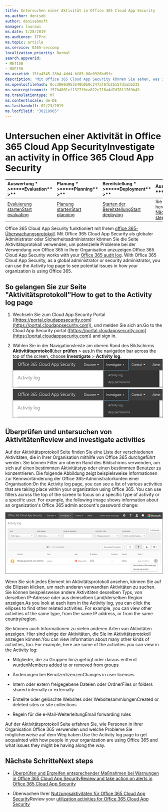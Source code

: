 ```yaml
---
title: Untersuchen einer Aktivität in Office 365 Cloud App Security
ms.author: deniseb
author: denisebmsft
manager: laurawi
ms.date: 1/28/2019
ms.audience: ITPro
ms.topic: article
ms.service: O365-seccomp
localization_priority: Normal
search.appverid:
- MET150
- MOE150
ms.assetid: 15fa4545-28b4-4dd4-bf85-88e0926bd5fc
description: 'Mit Office 365 Cloud App Security können Sie sehen, was in Ihrer Office 365-Umgebung geschieht, indem Sie nach Aktivitäten und Konten suchen. '
ms.openlocfilehash: 0cc3860d953b40b0b0c247af6fb2b157d1abb235
ms.sourcegitcommit: f57b4001ef1327f0ea622e716a4d7d78f1769b49
ms.translationtype: MT
ms.contentlocale: de-DE
ms.lasthandoff: 02/23/2019
ms.locfileid: "30218965"
---
```

# <a name="investigate-an-activity-in-office-365-cloud-app-security"></a><span data-ttu-id="725d7-103">Untersuchen einer Aktivität in Office 365 Cloud App Security</span><span class="sxs-lookup"><span data-stu-id="725d7-103">Investigate an activity in Office 365 Cloud App Security</span></span>
  
|<span data-ttu-id="725d7-104">Auswertung \* *\>*\*</span><span class="sxs-lookup"><span data-stu-id="725d7-104">\*\*\*\*Evaluation\*\* \>\*\*</span></span>|<span data-ttu-id="725d7-105">Planung \* *\>*\*</span><span class="sxs-lookup"><span data-stu-id="725d7-105">\*\*\*\*Planning\*\* \>\*\*</span></span>|<span data-ttu-id="725d7-106">Bereitstellung \* *\>*\*</span><span class="sxs-lookup"><span data-stu-id="725d7-106">\*\*\*\*Deployment\*\* \>\*\*</span></span>|<span data-ttu-id="725d7-107">Auslastung \* \* \* \*</span><span class="sxs-lookup"><span data-stu-id="725d7-107">\*\*\*\*Utilization\*\*\*\*</span></span>|
|:-----|:-----|:-----|:-----|
|[<span data-ttu-id="725d7-108">Evaluierung starten</span><span class="sxs-lookup"><span data-stu-id="725d7-108">Start evaluating</span></span>](office-365-cas-overview.md) <br/> |[<span data-ttu-id="725d7-109">Planung starten</span><span class="sxs-lookup"><span data-stu-id="725d7-109">Start planning</span></span>](get-ready-for-office-365-cas.md) <br/> |[<span data-ttu-id="725d7-110">Starten der Bereitstellung</span><span class="sxs-lookup"><span data-stu-id="725d7-110">Start deploying</span></span>](turn-on-office-365-cas.md) <br/> |<span data-ttu-id="725d7-111">Sie sind hier!</span><span class="sxs-lookup"><span data-stu-id="725d7-111">You are here!</span></span>  <br/> [<span data-ttu-id="725d7-112">Nächste Schritte</span><span class="sxs-lookup"><span data-stu-id="725d7-112">Next steps</span></span>](#next-steps) <br/> |
   
<span data-ttu-id="725d7-p101">Office 365 Cloud App Security funktioniert mit Ihrem [office 365-Überwachungsprotokoll](detailed-properties-in-the-office-365-audit-log.md). Mit Office 365 Cloud App Security als globaler Administrator oder Sicherheitsadministrator können Sie die Seite Aktivitätsprotokoll verwenden, um potenzielle Probleme bei der Verwendung von Office 365 in Ihrer Organisation anzuzeigen.</span><span class="sxs-lookup"><span data-stu-id="725d7-p101">Office 365 Cloud App Security works with your [Office 365 audit log](detailed-properties-in-the-office-365-audit-log.md). With Office 365 Cloud App Security, as a global administrator or security administrator, you can use the Activity log page to see potential issues in how your organization is using Office 365.</span></span>
  
## <a name="how-to-get-to-the-activity-log-page"></a><span data-ttu-id="725d7-115">So gelangen Sie zur Seite "Aktivitätsprotokoll"</span><span class="sxs-lookup"><span data-stu-id="725d7-115">How to get to the Activity log page</span></span>

1. <span data-ttu-id="725d7-116">Wechseln Sie zum Cloud App Security Portal ([https://portal.cloudappsecurity.com](https://portal.cloudappsecurity.com)), und melden Sie sich an.</span><span class="sxs-lookup"><span data-stu-id="725d7-116">Go to the Cloud App Security portal ([https://portal.cloudappsecurity.com](https://portal.cloudappsecurity.com)) and sign in.</span></span>
  
2. <span data-ttu-id="725d7-117">Wählen Sie in der Navigationsleiste am oberen Rand des Bildschirms **Aktivitätsprotokoll**über **prüfen** \> aus.</span><span class="sxs-lookup"><span data-stu-id="725d7-117">In the navigation bar across the top of the screen, choose **Investigate** \> **Activity log**.</span></span><br/><span data-ttu-id="725d7-118">![Wählen Sie im O365-CAS-Portal untersuchen aus.](media/8c7b87c9-71a6-4952-adb2-185e941ffe9a.png)</span><span class="sxs-lookup"><span data-stu-id="725d7-118">![In the O365 CAS portal, choose Investigate.](media/8c7b87c9-71a6-4952-adb2-185e941ffe9a.png)</span></span>
  
## <a name="review-and-investigate-activities"></a><span data-ttu-id="725d7-119">Überprüfen und untersuchen von Aktivitäten</span><span class="sxs-lookup"><span data-stu-id="725d7-119">Review and investigate activities</span></span>

<span data-ttu-id="725d7-p102">Auf der Aktivitätsprotokoll Seite finden Sie eine Liste der verschiedenen Aktivitäten, die in Ihrer Organisation mithilfe von Office 365 durchgeführt werden. Sie können Filter am oberen Rand des Bildschirms verwenden, um sich auf einen bestimmten Aktivitätstyp oder einen bestimmten Benutzer zu konzentrieren. Die folgende Abbildung zeigt beispielsweise Informationen zur Kennwortänderung der Office 365-Administratorkonten einer Organisation:</span><span class="sxs-lookup"><span data-stu-id="725d7-p102">On the Activity log page, you can see a list of various activities that are taking place within your organization using Office 365. You can use filters across the top of the screen to focus on a specific type of activity or a specific user. For example, the following image shows information about an organization's Office 365 admin account's password change:</span></span>
  
![Wählen Sie in Office 365 Cloud App Security die \> Option Aktivitätsprotokoll untersuchen aus.](media/5d54600c-59cd-4f33-b4f0-29b75c37baae.png)
  
<span data-ttu-id="725d7-p103">Wenn Sie sich jedes Element im Aktivitätsprotokoll ansehen, können Sie auf die Ellipsen klicken, um nach anderen verwandten Aktivitäten zu suchen. Sie können beispielsweise andere Aktivitäten desselben Typs, von derselben IP-Adresse oder aus demselben Land/derselben Region anzeigen.</span><span class="sxs-lookup"><span data-stu-id="725d7-p103">As you look at each item in the Activity log, you can click the ellipses to find other related activities. For example, you can view other activities of the same type, from the same IP address, or from the same country/region.</span></span>
  
<span data-ttu-id="725d7-p104">Sie können auch Informationen zu vielen anderen Arten von Aktivitäten anzeigen. Hier sind einige der Aktivitäten, die Sie im Aktivitätsprotokoll anzeigen können:</span><span class="sxs-lookup"><span data-stu-id="725d7-p104">You can view information about many other kinds of activities, too. For example, here are some of the activities you can view in the Activity log:</span></span>
  
- <span data-ttu-id="725d7-128">Mitglieder, die zu Gruppen hinzugefügt oder daraus entfernt wurden</span><span class="sxs-lookup"><span data-stu-id="725d7-128">Members added to or removed from groups</span></span>
    
- <span data-ttu-id="725d7-129">Änderungen bei Benutzerlizenzen</span><span class="sxs-lookup"><span data-stu-id="725d7-129">Changes in user licenses</span></span>
    
- <span data-ttu-id="725d7-130">Intern oder extern freigegebene Dateien oder Ordner</span><span class="sxs-lookup"><span data-stu-id="725d7-130">Files or folders shared internally or externally</span></span>
    
- <span data-ttu-id="725d7-131">Erstellte oder gelöschte Websites oder Websitesammlungen</span><span class="sxs-lookup"><span data-stu-id="725d7-131">Created or deleted sites or site collections</span></span>
    
- <span data-ttu-id="725d7-132">Regeln für die e-Mail-Weiterleitung</span><span class="sxs-lookup"><span data-stu-id="725d7-132">Email forwarding rules</span></span>
    
<span data-ttu-id="725d7-133">Auf der Aktivitätsprotokoll Seite erfahren Sie, wie Personen in Ihrer Organisation Office 365 verwenden und welche Probleme Sie möglicherweise auf dem Weg haben.</span><span class="sxs-lookup"><span data-stu-id="725d7-133">Use the Activity log page to get acquainted with how people in your organization are using Office 365 and what issues they might be having along the way.</span></span>
  
## <a name="next-steps"></a><span data-ttu-id="725d7-134">Nächste Schritte</span><span class="sxs-lookup"><span data-stu-id="725d7-134">Next steps</span></span>

- [<span data-ttu-id="725d7-135">Überprüfen und Ergreifen entsprechender Maßnahmen bei Warnungen in Office 365 Cloud App Security</span><span class="sxs-lookup"><span data-stu-id="725d7-135">Review and take action on alerts in Office 365 Cloud App Security</span></span>](review-office-365-cas-alerts.md)
    
- <span data-ttu-id="725d7-136">Überwachen Ihrer [Nutzungsaktivitäten für Office 365 Cloud App Security](utilization-activities-for-ocas.md)</span><span class="sxs-lookup"><span data-stu-id="725d7-136">Review your [utilization activities for Office 365 Cloud App Security](utilization-activities-for-ocas.md)</span></span>
    

